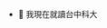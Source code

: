 - 🌱 我現在就讀台中科大

<!---
howisyour/howisyour is a ✨ special ✨ repository because its `README.md` (this file) appears on your GitHub profile.
You can click the Preview link to take a look at your changes.
--->
